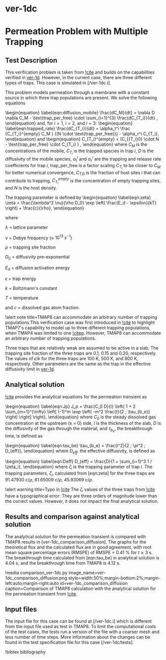 # ver-1dc

# Permeation Problem with Multiple Trapping

## Test Description

This verification problem is taken from [!cite](ambrosek2008verification) and builds on the capabilities verified in [ver-1d](ver-1d.md). However, in the current case, there are three different types of traps. This case is simulated in [/ver-1dc.i].

This problem models permeation through a membrane with a constant source in which three trap populations are present. We solve the following equations

\begin{equation}
    \label{eqn:diffusion_mobile}
    \frac{dC_M}{dt} = \nabla D \nabla C_M - \text{trap\_per\_free} \cdot \sum_{i=1}^{3} \frac{dC_{T_i}}{dt} ,
\end{equation}
and, for $i=1$, $i=2$, and $i=3$:
\begin{equation}
    \label{eqn:trapped_rate}
    \frac{dC_{T_i}}{dt} = \alpha_t^i  \frac {C_{T_i}^{empty} C_M } {(N \cdot \text{trap\_per\_free})} - \alpha_r^i C_{T_i},
\end{equation}
and
\begin{equation}
    C_{T_i}^{empty} = (C_{{T_i}0} \cdot N - \text{trap\_per\_free} \cdot C_{T_i}  ) ,
\end{equation}
where $C_M$ is the concentrations of the mobile, $C_{T_i}$ is the trapped species in trap $i$, $D$ is the diffusivity of the mobile species, $\alpha_t^i$ and $\alpha_r^i$ are the trapping and release rate coefficients for trap $i$, $\text{trap\_per\_free}$ is a factor scaling $C_{T_i}$ to be closer to $C_M$ for better numerical convergence, $C_{{T_i}0}$ is the fraction of host sites $i$ that can contribute to trapping, $C_{T_i}^{empty}$ is the concentration of empty trapping sites, and $N$ is the host density.

The trapping parameter is defined by
\begin{equation}
  \label{eqn:zeta}
    \zeta = \frac{\lambda^2 \nu}{\rho D_0} \exp \left( \frac{E_d - \epsilon}{kT} \right) + \frac{c}{\rho},
\end{equation}

where

$\lambda$ = lattice parameter

$\nu$ = Debye frequency ($\approx$ $10^{13} \; s^{-1}$)

$\rho$ = trapping site fraction

$D_0$ = diffusivity pre-exponential

$E_d$ = diffusion activation energy

$\epsilon$ = trap energy

$k$ = Boltzmann's constant

$T$ = temperature

and $c$ = dissolved gas atom fraction.

!alert note title=TMAP8 can accommodate an arbitrary number of trapping populations
This verification case was first introduced in [!cite](ambrosek2008verification) to highlight TMAP7's capability to model up to three different trapping populations, when TMAP4 was limited to one [!citep](longhurst1992verification). However, TMAP8 can accommodate an arbitrary number of trapping populations.

Three traps that are relatively weak are assumed to be active in a slab. The trapping site fraction of the three traps are 0.1, 0.15 and 0.20, respectively. The values of $\epsilon/k$ for the three traps are 100 K, 500 K, and 800 K, respectively. Other parameters are the same as the trap in the effective diffusivity limit in [ver-1d](ver-1d.md).

## Analytical solution

[!cite](ambrosek2008verification) provides the analytical equations for the permeation transient as

\begin{equation}
\label{eqn:Jp}
    J_p = \frac{C_0 D}{l} \left\{ 1 + 2 \sum_{m=1}^{\infty} \left[ (-1)^m \exp \left( -m^2 \frac{t}{2 \; \tau_{b_e}} \right) \right] \right\},
\end{equation}
where $C_0$ is the steady dissolved gas concentration at the upstream (x = 0) side, $l$ is the thickness of the slab, $D$ is the diffusivity of the gas through the material, and $\tau_{b_e}$, the breakthrough time, is defined as

\begin{equation}
\label{eqn:tau_be}
    \tau_{b_e} = \frac{l^2}{2 \; \pi^2 \; D_{eff}},
\end{equation}
where $D_{eff}$, the effective diffusivity, is defined as

\begin{equation}
\label{eqn:Deff}
    D_{eff} = \frac{D}{1 + \sum_{i=1}^3 1 / \zeta_i},
\end{equation}
where $\zeta_i$ is the trapping parameter of trap $i$.
The trapping parameters, $\zeta_i$, calculated from [eqn:zeta] for the three traps are 91.47930 $c/\rho$, 61.65009 $c/\rho$, 45.93069 $c/\rho$.

!alert warning title=Typo in [!cite](ambrosek2008verification)
The $\zeta_i$ values of the three traps from [!cite](ambrosek2008verification) have a typographical error: They are three orders of magnitude lower than the correct values. However, it does not impact the final analytical solution.

## Results and comparison against analytical solution

The analytical solution for the permeation transient is compared with TMAP8 results in [ver-1dc_comparison_diffusion]. The graphs for the theoretical flux and the calculated flux are in good agreement, with root mean square percentage errors (RMSPE) of RMSPE = 0.41 % for $t \geq 3$ s. The breakthrough time calculated from [eqn:tau_be] in analytical solution is 4.04 s, and the breakthrough time from TMAP8 is 4.12 s.

!media comparison_ver-1dc.py
       image_name=ver-1dc_comparison_diffusion.png
       style=width:50%;margin-bottom:2%;margin-left:auto;margin-right:auto
       id=ver-1dc_comparison_diffusion
       caption=Comparison of TMAP8 calculation with the analytical solution for the permeation transient from [!cite](ambrosek2008verification).


## Input files

The input file for this case can be found at [/ver-1dc.i] which is different from the input file used as test in TMAP8. To limit the computational costs of the test cases, the tests run a version of the file with a coarser mesh and less number of time steps. More information about the changes can be found in the test specification file for this case [/ver-1dc/tests].

!bibtex bibliography
